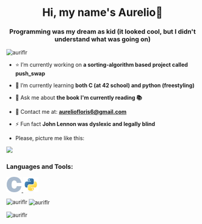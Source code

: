 <h1 align="center">Hi, my name's Aurelio👾</h1>
<h3 align="center">Programming was my dream as kid (it looked cool, but I didn't understand what was going on)</h3>

<p align="left"> <img src="https://komarev.com/ghpvc/?username=auriflr&label=Profile%20views&color=0e75b6&style=flat" alt="auriflr" /> </p>

- ⭐️ I’m currently working on **a sorting-algorithm based project called push_swap**

- 🌱 I’m currently learning **both C (at 42 school) and python (freestyling)**

- 💬 Ask me about **the book I'm currently reading 📚**

- 📨 Contact me at: **aureliofloris6@gmail.com**

- ⚡ Fun fact **John Lennon was dyslexic and legally blind**

- Please, picture me like this:

<img src = https://i.pinimg.com/originals/e6/80/2d/e6802d9c0538e25efed9d1cdf3414af9.gif>

<h3 align="left">Languages and Tools:</h3>
<p align="left"> <a href="https://www.cprogramming.com/" target="_blank" rel="noreferrer"> <img src="https://raw.githubusercontent.com/devicons/devicon/master/icons/c/c-original.svg" alt="c" width="40" height="40"/> </a> <a href="https://www.python.org" target="_blank" rel="noreferrer"> <img src="https://raw.githubusercontent.com/devicons/devicon/master/icons/python/python-original.svg" alt="python" width="40" height="40"/> </a> </p>

<p><img align="left" src="https://github-readme-stats.vercel.app/api/top-langs?username=auriflr&show_icons=true&locale=en&layout=compact" alt="auriflr" /></p>

<p>&nbsp;<img align="center" src="https://github-readme-stats.vercel.app/api?username=auriflr&show_icons=true&locale=en" alt="auriflr" /></p>

<p><img align="center" src="https://github-readme-streak-stats.herokuapp.com/?user=auriflr&" alt="auriflr" /></p>

